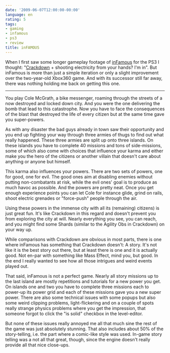 ```yaml
---
date: '2009-06-07T12:00:00-00:00'
language: en
rating: 5
tags:
- gaming
- infamous
- ps3
- review
title: inFAMOUS
---
```



When I first saw some longer gameplay footage of [inFamous][] for the PS3 I
thought: "[Crackdown][] + shooting electricity from your hands? I'm in". But
inFamous is more than just a simple iteration or only a slight improvement
over the two-year-old Xbox360 game. And with its successor still far away,
there was nothing holding me back on getting this one.

[crackdown]: http://www.giantbomb.com/crackdown/61-4065/
[infamous]: http://www.giantbomb.com/infamous/61-20599/


-------------------------------

You play Cole McGrath, a bike messenger, roaming through the streets of a now
destroyed and locked down city. And you were the one delivering the bomb that
lead to this catastrophe. Now you have to face the consequences of the blast
that destroyed the life of every citizen but at the same time gave you
super-powers. 

As with any disaster the bad guys already in town saw their opportunity and
you end up fighting your way through three armies of thugs to find out what
really happened. These three armies are split up onto three islands. On these
islands you have to complete 40 missions and tons of side-missions, some of
which also come with choices that influence your karma and either make you the
hero of the citizens or another villain that doesn't care about anything or
anyone but himself. 

This karma also influences your powers. There are two sets of powers, one for
good, one for evil. The good ones aim at disabling enemies without putting
non-combatants at risk, while the evil ones' goal is to produce as much havoc
as possible. And the powers are pretty neat. Once you get enough experience
points you can let Cole for instance glide, grind on rails, shoot electric
grenades or "force-push" people through the air. 

Using these powers in the immense city with all its (remaining) citizens)
is just great fun. It's like Crackdown in this regard and doesn't prevent you
from exploring the city at will. Nearly everything you see, you can reach, and you
might find some Shards (similar to the Agility Obs in Crackdown) on your way
up. 

While comparisons with Crackdown are obvious in most parts, there is one where
inFamous has something that Crackdown doesn't: A story. It's not like it is
the best story out there, but at least there is one and it is actually good.
Not en-par with something like Mass Effect, mind you, but good. In the end I
really wanted to see how all those intrigues and weird events played out. 

That said, inFamous is not a perfect game. Nearly all story missions up to the
last island are mostly repetitions and tutorials for a new power you get. On
islands one and two you have to complete three missions each to power-up its
power grid and each of these missions gave you a new super power. There are
also some technical issues with some popups but also some weird clipping
problems, light-flickering and on a couple of spots really strange physics
problems where you get the impression, that someone forgot to click the "is
solid" checkbox in the level-editor. 

But none of these issues really annoyed me all that much sine the rest of the
game was just absolutely stunning. That also includes about 50% of the
story-telling, i.e. the part where a comic-like style was used. In-game story
telling was a not all that great, though, since the engine doesn't really
provide all that nice close-ups. 